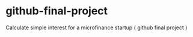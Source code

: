 # github-final-project
Calculate simple interest for a microfinance startup ( github final project )
